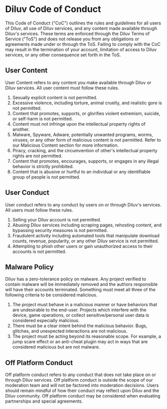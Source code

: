# Diluv Code of Conduct
This Code of Conduct ("CoC") outlines the rules and guidelines for all users of Diluv, all use of Diluv services, and any content made available through Diluv's services. These terms are enforced through the Diluv Terms of Service ("ToS") and does not release you from any obligations or agreements made under or through the ToS. Failing to comply with the CoC may result in the termination of your account, limitation of access to Diluv services, or any other consequence set forth in the ToS.

## User Content
User Content refers to any content you make available through Diluv or Diluv services. All user content must follow these rules.

1. Sexually explicit content is not permitted.
2. Excessive violence, including torture, animal cruelty, and realistic gore is not permitted.
3. Content that promotes, supports, or glorifies violent extremism, suicide, or self-harm is not permitted.
4. Content must not infringe upon the intellectual property rights of another.
5. Malware, Spyware, Adware, potentially unwanted programs, worms, viruses, or any other form of malicious content is not permitted. Refer to our Malicious Content section for more information.
6. Piracy, cracking, and the circumvention of other's intellectual property rights are not permitted.
7. Content that promotes, encourages, supports, or engages in any illegal behavior is strictly prohibited.
8. Content that is abusive or hurtful to an individual or any identifiable group of people is not permitted.

## User Conduct
User conduct refers to any conduct by users on or through Diluv's services. All users must follow these rules.

1. Selling your Diluv account is not permitted.
2. Abusing Diluv services including scraping pages, rehosting content, and bypassing security measures is not permitted.
3. Fraudulent activity including automated tools that manipulate download counts, revenue, popularity, or any other Diluv service is not permitted.
4. Attempting to phish other users or gain unauthorized access to their accounts is not permitted.

## Malware Policy
Diluv has a zero-tolerance policy on malware. Any project verified to contain malware will be immediately removed and the authors responsible will have their accounts terminated. Something must meet all three of the following criteria to be considered malicious.

1. The project must behave in a malicious manner or have behaviors that are undesirable to the end-user. Projects which interfere with the device, game operations, or collect sensitive/personal user data is considered especially malicious.
2. There must be a clear intent behind the malicious behavior. Bugs, glitches, and unexpected interactions are not malicious.
3. The project must be acting beyond its reasonable scope. For example, a jump scare effect or an anti-cheat plugin may act in ways that are considered malicious but are not malware.

## Off Platform Conduct
Off platform conduct refers to any conduct that does not take place on or through Diluv services. Off platform conduct is outside the scope of our moderation team and will not be factored into moderation decisions. Users should remain mindful of how their conduct may reflect upon Diluv and the Diluv community. Off platform conduct may be considered when evaluating partnerships and special agreements.
